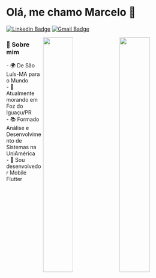 # Olá, me chamo Marcelo 👋

[![Linkedin Badge](https://img.shields.io/badge/LinkedIn-0077B5?style=for-the-badge&logo=linkedin&logoColor=white)](https://www.linkedin.com/in/marcelo-fortes-608328144/)
[![Gmail Badge](https://img.shields.io/badge/Gmail-D14836?style=for-the-badge&logo=gmail&logoColor=white)](mailto:marcelofortes306@gmail.com)

[<img align="right" width="40%" src="https://github-readme-stats-ouuan.vercel.app/api?username=marcelofortesgc&theme=dark&show_icons=true">](https://metrics.lecoq.io/marcelofortesgc#gh-dark-mode-only)
[<img align="right" width="40%" src="https://github-readme-stats-ouuan.vercel.app/api?username=marcelofortesgc&show_icons=true">](https://metrics.lecoq.io/marcelofortesgc#gh-light-mode-only)

<h3>📕 Sobre mim</h3>
- 🌍 De São Luís-MA para o Mundo</br>
- 🚩 Atualmente morando em Foz do Iguaçu/PR</br>
- 📚 Formado Análise e Desenvolvimento de Sistemas na UniAmérica</br>
- 👤 Sou desenvolvedor Mobile Flutter</br>

